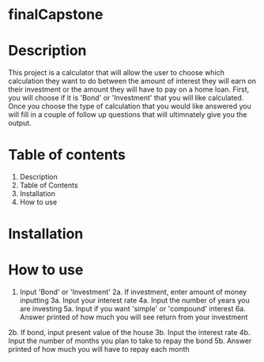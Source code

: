 # finalCapstone

# Description
This project is a calculator that will allow the user to choose which calculation they want to do between the amount of interest they will earn on their investment or the amount they will have to pay on a home loan. First, you will choose if it is 'Bond' or 'Investment' that you will like calculated. Once you choose the type of calculation that you would like answered you will fill in a couple of follow up questions that will ultimnately give you the output.

# Table of contents
1. Description
2. Table of Contents
3. Installation
4. How to use

# Installation

# How to use
1. Input 'Bond' or 'Investment'
2a. If investment, enter amount of money inputting
3a. Input your interest rate
4a. Input the number of years you are investing
5a. Input if you want 'simple' or 'compound' interest
6a. Answer printed of how much you will see return from your investment

2b. If bond, input present value of the house
3b. Input the interest rate
4b. Input the number of months you plan to take to repay the bond
5b. Answer printed of how much you will have to repay each month
